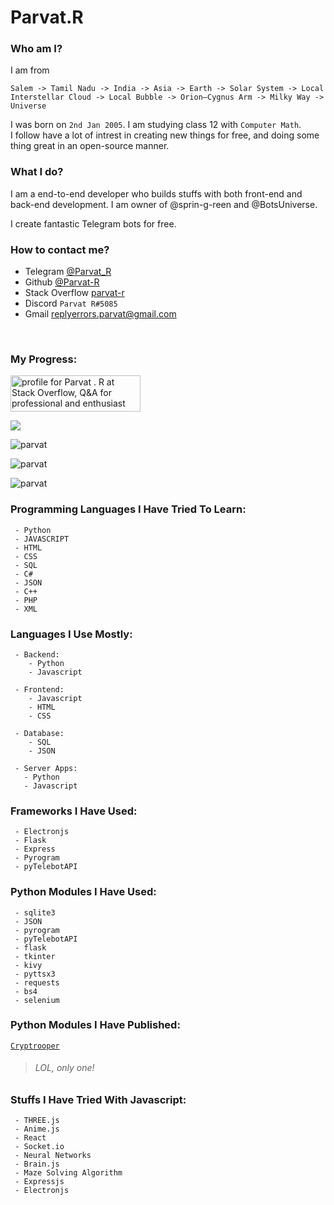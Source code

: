 # Parvat.R

### Who am I?
I am from 
```
Salem -> Tamil Nadu -> India -> Asia -> Earth -> Solar System -> Local Interstellar Cloud -> Local Bubble -> Orion–Cygnus Arm -> Milky Way -> Universe
```
I was born on `2nd Jan 2005`. I am studying class 12 with `Computer Math`.
<br>
I follow have a lot of intrest in creating new things for free, and doing some thing great in an open-source manner.


### What I do?
I am a end-to-end developer who builds stuffs with both front-end and back-end development. I am owner of @sprin-g-reen and @BotsUniverse.

 I create fantastic Telegram bots for free.

### How to contact me?
- Telegram [@Parvat_R](https://telegram.me/Parvat_R)
- Github [@Parvat-R](https://github.com/Parvat-R)
- Stack Overflow [parvat-r](https://stackoverflow.com/users/14785531/parvat-r)
- Discord `Parvat R#5085`
- Gmail [replyerrors.parvat@gmail.com](mailto:replyerrors.parvat@gmail.com)

<br>

### My Progress:
    
<a href="https://stackoverflow.com/users/14785531/parvat-r"><img src="https://stackoverflow.com/users/flair/14785531.png?theme=dark" width="208" height="58" alt="profile for Parvat . R at Stack Overflow, Q&amp;A for professional and enthusiast programmers" title="profile for Parvat . R at Stack Overflow, Q&amp;A for professional and enthusiast programmers"></a>  
  
<a><img src="https://github-readme-stats.vercel.app/api/?username=parvat-r&count_private=true&theme=tokyonight&showicons=true" /></a>
    
<a><img src="https://github-readme-stats.vercel.app/api/top-langs/?username=parvat-r&langs_count=5&theme=tokyonight" alt="parvat" /></a>
    
<a><img align="center" src="https://github-readme-streak-stats.herokuapp.com/?user=parvat-r&theme=tokyonight" alt="parvat" /></a>
    
<a><img src="https://github-profile-trophy.vercel.app/?username=parvat-r&theme=tokyonight" alt="parvat" /></a>


### Programming Languages I Have Tried To Learn:
```
 - Python
 - JAVASCRIPT
 - HTML
 - CSS
 - SQL
 - C#
 - JSON
 - C++
 - PHP
 - XML
```

### Languages I Use Mostly:
```
 - Backend:
    - Python
    - Javascript
   
 - Frontend:
    - Javascript
    - HTML
    - CSS
    
 - Database:
    - SQL
    - JSON
    
 - Server Apps:
   - Python
   - Javascript
```


### Frameworks I Have Used:
```
 - Electronjs
 - Flask
 - Express
 - Pyrogram
 - pyTelebotAPI
```


### Python Modules I Have Used:
```
 - sqlite3
 - JSON
 - pyrogram
 - pyTelebotAPI
 - flask
 - tkinter
 - kivy
 - pyttsx3
 - requests
 - bs4
 - selenium
```


### Python Modules I Have Published:
[`Cryptrooper`](https://pypi.org/project/cryptrooper)
> ###### LOL, only one!


### Stuffs I Have Tried With Javascript:
```
 - THREE.js
 - Anime.js
 - React
 - Socket.io
 - Neural Networks
 - Brain.js
 - Maze Solving Algorithm
 - Expressjs
 - Electronjs
```
